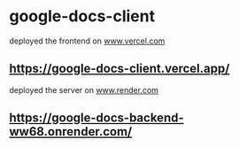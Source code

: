 # google-docs-client

deployed the frontend on www.vercel.com

## https://google-docs-client.vercel.app/

deployed the server on www.render.com

## https://google-docs-backend-ww68.onrender.com/
